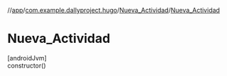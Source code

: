//[app](../../../index.md)/[com.example.dallyproject.hugo](../index.md)/[Nueva_Actividad](index.md)/[Nueva_Actividad](-nueva_-actividad.md)

# Nueva_Actividad

[androidJvm]\
constructor()
